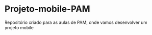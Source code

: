 # Projeto-mobile-PAM

Repositório criado para as aulas de PAM, onde vamos desenvolver um projeto mobile
